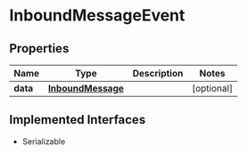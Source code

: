 

# InboundMessageEvent

## Properties

Name | Type | Description | Notes
------------ | ------------- | ------------- | -------------
**data** | [**InboundMessage**](InboundMessage.md) |  |  [optional]


## Implemented Interfaces

* Serializable


